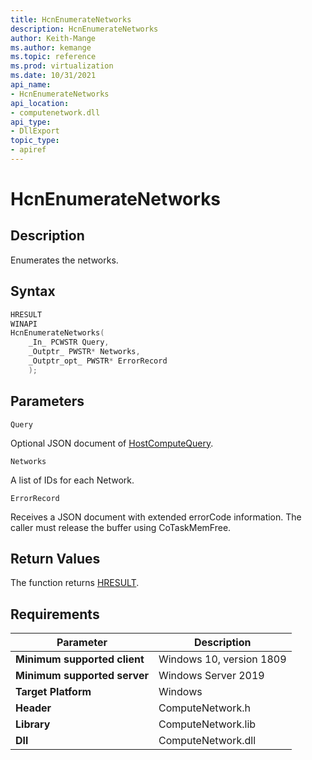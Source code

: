 ```yaml
---
title: HcnEnumerateNetworks
description: HcnEnumerateNetworks
author: Keith-Mange
ms.author: kemange
ms.topic: reference
ms.prod: virtualization
ms.date: 10/31/2021
api_name:
- HcnEnumerateNetworks
api_location:
- computenetwork.dll
api_type:
- DllExport
topic_type:
- apiref
---
```

# HcnEnumerateNetworks

## Description

Enumerates the networks.

## Syntax

```cpp
HRESULT
WINAPI
HcnEnumerateNetworks(
    _In_ PCWSTR Query,
    _Outptr_ PWSTR* Networks,
    _Outptr_opt_ PWSTR* ErrorRecord
    );
```

## Parameters

`Query`

Optional JSON document of [HostComputeQuery](./../HNS_Schema.md#HostComputeQuery).

`Networks`

A list of IDs for each Network.

`ErrorRecord`

Receives a JSON document with extended errorCode information. The caller must release the buffer using CoTaskMemFree.

## Return Values

The function returns [HRESULT](./HCNHResult.md).

## Requirements

|Parameter|Description|
|---|---|
| **Minimum supported client** | Windows 10, version 1809 |
| **Minimum supported server** | Windows Server 2019 |
| **Target Platform** | Windows |
| **Header** | ComputeNetwork.h |
| **Library** | ComputeNetwork.lib |
| **Dll** | ComputeNetwork.dll |


